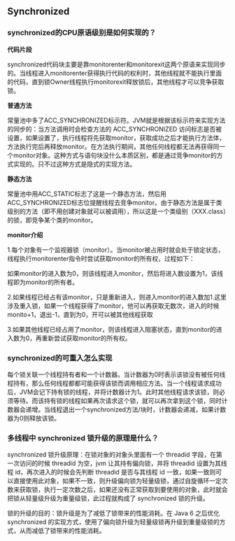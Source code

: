 ## Synchronized

### synchronized的CPU原语级别是如何实现的？

**代码片段**

synchronized代码块主要是靠monitorenter和monitorexit这两个原语来实现同步的。当线程进入monitorenter获得执行代码的权利时，其他线程就不能执行里面的代码，直到锁Owner线程执行monitorexit释放锁后，其他线程才可以竞争获取锁。

**普通方法**

常量池中多了ACC_SYNCHRONIZED标示符。JVM就是根据该标示符来实现方法的同步的：当方法调用时会检查方法的 ACC_SYNCHRONIZED 访问标志是否被设置，如果设置了，执行线程将先获取monitor，获取成功之后才能执行方法体，方法执行完后再释放monitor。在方法执行期间，其他任何线程都无法再获得同一个monitor对象。这种方式与语句块没什么本质区别，都是通过竞争monitor的方式实现的。只不过这种方式是隐式的实现方法。

**静态方法**

常量池中用ACC_STATIC标志了这是一个静态方法，然后用ACC_SYNCHRONIZED标志位提醒线程去竞争monitor。由于静态方法是属于类级别的方法（即不用创建对象就可以被调用），所以这是一个类级别（XXX.class）的锁，即竞争某个类的monitor。

 

**monitor介绍**

1.每个对象有一个监视器锁（monitor）。当monitor被占用时就会处于锁定状态，线程执行monitorenter指令时尝试获取monitor的所有权，过程如下：

如果monitor的进入数为0，则该线程进入monitor，然后将进入数设置为1，该线程即为monitor的所有者。

2.如果线程已经占有该monitor，只是重新进入，则进入monitor的进入数加1.这里涉及重入锁，如果一个线程获得了monitor，他可以再获取无数次，进入的时候monito+1，退出-1，直到为0，开可以被其他线程获取

3.如果其他线程已经占用了monitor，则该线程进入阻塞状态，直到monitor的进入数为0，再重新尝试获取monitor的所有权。



### synchronized的可重入怎么实现

每个锁关联一个线程持有者和一个计数器。当计数器为0时表示该锁没有被任何线程持有，那么任何线程都都可能获得该锁而调用相应方法。当一个线程请求成功后，JVM会记下持有锁的线程，并将计数器计为1。此时其他线程请求该锁，则必须等待。而该持有锁的线程如果再次请求这个锁，就可以再次拿到这个锁，同时计数器会递增。当线程退出一个synchronized方法/块时，计数器会递减，如果计数器为0则释放该锁。

### 多线程中 synchronized 锁升级的原理是什么？

synchronized 锁升级原理：在锁对象的对象头里面有一个 threadid 字段，在第一次访问的时候 threadid 为空，jvm 让其持有偏向锁，并将 threadid 设置为其线程 id，再次进入的时候会先判断 threadid 是否与其线程 id 一致，如果一致则可以直接使用此对象，如果不一致，则升级偏向锁为轻量级锁，通过自旋循环一定次数来获取锁，执行一定次数之后，如果还没有正常获取到要使用的对象，此时就会把锁从轻量级升级为重量级锁，此过程就构成了 synchronized 锁的升级。

锁的升级的目的：锁升级是为了减低了锁带来的性能消耗。在 Java 6 之后优化 synchronized 的实现方式，使用了偏向锁升级为轻量级锁再升级到重量级锁的方式，从而减低了锁带来的性能消耗。





